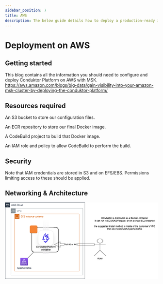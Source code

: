```yaml
---
sidebar_position: 7
title: AWS
description: The below guide details how to deploy a production-ready instance of Conduktor Platform on MSK on AWS.
---
```


# Deployment on AWS

## Getting started

This blog contains all the information you should need to configure and deploy Conduktor Platform on AWS with MSK. 
https://aws.amazon.com/blogs/big-data/gain-visibility-into-your-amazon-msk-cluster-by-deploying-the-conduktor-platform/

## Resources required 

An S3 bucket to store our configuration files.

An ECR repository to store our final Docker image.

A CodeBuild project to build that Docker image.

An IAM role and policy to allow CodeBuild to perform the build.

## Security

Note that IAM credentials are stored in S3 and on EFS/EBS.  Permissions limiting access to these should be applied.
 
## Networking & Architecture 
![AWS Deployment](../../configuration/assets/aws_network.png)
